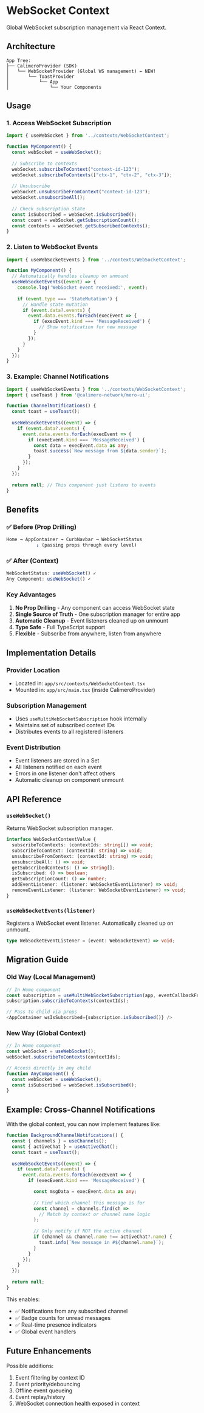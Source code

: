 # WebSocket Context

Global WebSocket subscription management via React Context.

## Architecture

```
App Tree:
├── CalimeroProvider (SDK)
│   └── WebSocketProvider (Global WS management) ← NEW!
│       └── ToastProvider
│           └── App
│               └── Your Components
```

## Usage

### 1. Access WebSocket Subscription

```typescript
import { useWebSocket } from '../contexts/WebSocketContext';

function MyComponent() {
  const webSocket = useWebSocket();
  
  // Subscribe to contexts
  webSocket.subscribeToContext("context-id-123");
  webSocket.subscribeToContexts(["ctx-1", "ctx-2", "ctx-3"]);
  
  // Unsubscribe
  webSocket.unsubscribeFromContext("context-id-123");
  webSocket.unsubscribeAll();
  
  // Check subscription state
  const isSubscribed = webSocket.isSubscribed();
  const count = webSocket.getSubscriptionCount();
  const contexts = webSocket.getSubscribedContexts();
}
```

### 2. Listen to WebSocket Events

```typescript
import { useWebSocketEvents } from '../contexts/WebSocketContext';

function MyComponent() {
  // Automatically handles cleanup on unmount
  useWebSocketEvents((event) => {
    console.log('WebSocket event received:', event);
    
    if (event.type === 'StateMutation') {
      // Handle state mutation
      if (event.data?.events) {
        event.data.events.forEach(execEvent => {
          if (execEvent.kind === 'MessageReceived') {
            // Show notification for new message
          }
        });
      }
    }
  });
}
```

### 3. Example: Channel Notifications

```typescript
import { useWebSocketEvents } from '../contexts/WebSocketContext';
import { useToast } from '@calimero-network/mero-ui';

function ChannelNotifications() {
  const toast = useToast();
  
  useWebSocketEvents((event) => {
    if (event.data?.events) {
      event.data.events.forEach(execEvent => {
        if (execEvent.kind === 'MessageReceived') {
          const data = execEvent.data as any;
          toast.success(`New message from ${data.sender}`);
        }
      });
    }
  });
  
  return null; // This component just listens to events
}
```

## Benefits

### ✅ Before (Prop Drilling)
```typescript
Home → AppContainer → CurbNavbar → WebSocketStatus
           ↓ (passing props through every level)
```

### ✅ After (Context)
```typescript
WebSocketStatus: useWebSocket() ✓
Any Component: useWebSocket() ✓
```

### Key Advantages

1. **No Prop Drilling** - Any component can access WebSocket state
2. **Single Source of Truth** - One subscription manager for entire app
3. **Automatic Cleanup** - Event listeners cleaned up on unmount
4. **Type Safe** - Full TypeScript support
5. **Flexible** - Subscribe from anywhere, listen from anywhere

## Implementation Details

### Provider Location
- Located in: `app/src/contexts/WebSocketContext.tsx`
- Mounted in: `app/src/main.tsx` (inside CalimeroProvider)

### Subscription Management
- Uses `useMultiWebSocketSubscription` hook internally
- Maintains set of subscribed context IDs
- Distributes events to all registered listeners

### Event Distribution
- Event listeners are stored in a Set
- All listeners notified on each event
- Errors in one listener don't affect others
- Automatic cleanup on component unmount

## API Reference

### `useWebSocket()`
Returns WebSocket subscription manager.

```typescript
interface WebSocketContextValue {
  subscribeToContexts: (contextIds: string[]) => void;
  subscribeToContext: (contextId: string) => void;
  unsubscribeFromContext: (contextId: string) => void;
  unsubscribeAll: () => void;
  getSubscribedContexts: () => string[];
  isSubscribed: () => boolean;
  getSubscriptionCount: () => number;
  addEventListener: (listener: WebSocketEventListener) => void;
  removeEventListener: (listener: WebSocketEventListener) => void;
}
```

### `useWebSocketEvents(listener)`
Registers a WebSocket event listener. Automatically cleaned up on unmount.

```typescript
type WebSocketEventListener = (event: WebSocketEvent) => void;
```

## Migration Guide

### Old Way (Local Management)
```typescript
// In Home component
const subscription = useMultiWebSocketSubscription(app, eventCallbackFn);
subscription.subscribeToContexts(contextIds);

// Pass to child via props
<AppContainer wsIsSubscribed={subscription.isSubscribed()} />
```

### New Way (Global Context)
```typescript
// In Home component
const webSocket = useWebSocket();
webSocket.subscribeToContexts(contextIds);

// Access directly in any child
function AnyComponent() {
  const webSocket = useWebSocket();
  const isSubscribed = webSocket.isSubscribed();
}
```

## Example: Cross-Channel Notifications

With the global context, you can now implement features like:

```typescript
function BackgroundChannelNotifications() {
  const { channels } = useChannels();
  const { activeChat } = useActiveChat();
  const toast = useToast();
  
  useWebSocketEvents((event) => {
    if (event.data?.events) {
      event.data.events.forEach(execEvent => {
        if (execEvent.kind === 'MessageReceived') {

          const msgData = execEvent.data as any;
          
          // Find which channel this message is for
          const channel = channels.find(ch => 
            // Match by context or channel name logic
          );
          
          // Only notify if NOT the active channel
          if (channel && channel.name !== activeChat?.name) {
            toast.info(`New message in #${channel.name}`);
          }
        }
      });
    }
  });
  
  return null;
}
```

This enables:
- ✅ Notifications from any subscribed channel
- ✅ Badge counts for unread messages
- ✅ Real-time presence indicators
- ✅ Global event handlers

## Future Enhancements

Possible additions:
1. Event filtering by context ID
2. Event priority/debouncing
3. Offline event queueing
4. Event replay/history
5. WebSocket connection health exposed in context

